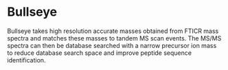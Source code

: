 # Bullseye

Bullseye takes high resolution accurate masses obtained from FTICR mass spectra and matches 
these masses to tandem MS scan events. The MS/MS spectra can then be database searched with 
a narrow precursor ion mass to reduce database search space and improve peptide sequence 
identification.
